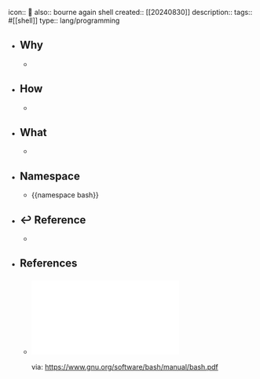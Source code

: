 icon:: 📄
also::  bourne again shell
created:: [[20240830]]
description:: 
tags:: #[[shell]]
type:: lang/programming

- ## Why
  -
- ## How
  -
- ## What
  -
- ## Namespace
  - {{namespace bash}}
- ## ↩ Reference
  -
- ## References
  - ### ![Bash Reference Manual](../assets/doc_bash.pdf)
    via: https://www.gnu.org/software/bash/manual/bash.pdf